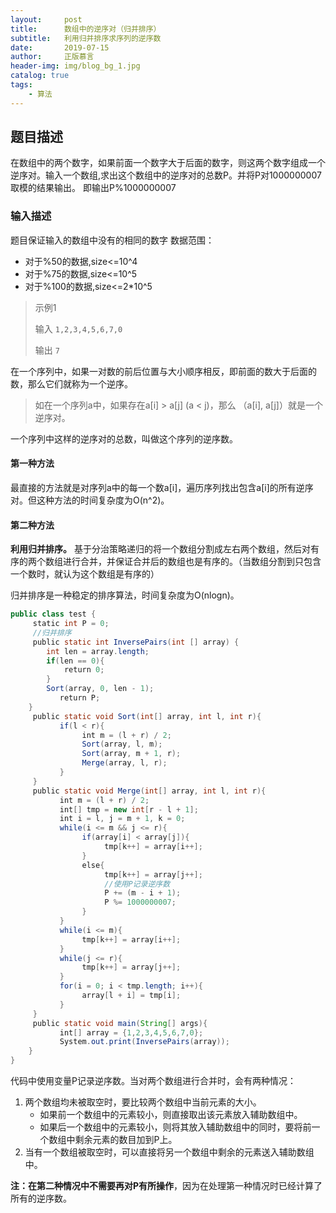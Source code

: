 ```yaml
---
layout:     post
title:      数组中的逆序对（归并排序）
subtitle:   利用归并排序求序列的逆序数
date:       2019-07-15
author:     正版慕言
header-img: img/blog_bg_1.jpg
catalog: true
tags:
    - 算法
---
```



## 题目描述
在数组中的两个数字，如果前面一个数字大于后面的数字，则这两个数字组成一个逆序对。输入一个数组,求出这个数组中的逆序对的总数P。并将P对1000000007取模的结果输出。 即输出P%1000000007


### 输入描述
题目保证输入的数组中没有的相同的数字
数据范围：

* 对于%50的数据,size<=10^4
* 对于%75的数据,size<=10^5
* 对于%100的数据,size<=2*10^5

> 示例1
> 
> 输入
> `1,2,3,4,5,6,7,0`
> 
> 输出
> `7`

在一个序列中，如果一对数的前后位置与大小顺序相反，即前面的数大于后面的数，那么它们就称为一个逆序。
> 如在一个序列a中，如果存在a[i] > a[j] (a < j)，那么 （a[i], a[j]）就是一个逆序对。

一个序列中这样的逆序对的总数，叫做这个序列的逆序数。

#### 第一种方法
最直接的方法就是对序列a中的每一个数a[i]，遍历序列找出包含a[i]的所有逆序对。但这种方法的时间复杂度为O(n^2)。

#### 第二种方法
**利用归并排序。**
基于分治策略递归的将一个数组分割成左右两个数组，然后对有序的两个数组进行合并，并保证合并后的数组也是有序的。（当数组分割到只包含一个数时，就认为这个数组是有序的）

归并排序是一种稳定的排序算法，时间复杂度为O(nlogn)。

```java
public class test {  
     static int P = 0;
     //归并排序
     public static int InversePairs(int [] array) {
        int len = array.length;
        if(len == 0){
            return 0;
        }
        Sort(array, 0, len - 1);
           return P;
    }
     public static void Sort(int[] array, int l, int r){
           if(l < r){
                int m = (l + r) / 2;
                Sort(array, l, m);
                Sort(array, m + 1, r);
                Merge(array, l, r);
           }
     }
     public static void Merge(int[] array, int l, int r){
           int m = (l + r) / 2;
           int[] tmp = new int[r - l + 1];
           int i = l, j = m + 1, k = 0;
           while(i <= m && j <= r){
                if(array[i] < array[j]){
                     tmp[k++] = array[i++];
                }
                else{
                     tmp[k++] = array[j++];
                     //使用P记录逆序数
                     P += (m - i + 1);
                     P %= 1000000007;
                }
           }
           while(i <= m){
                tmp[k++] = array[i++];
           }
           while(j <= r){
                tmp[k++] = array[j++];
           }
           for(i = 0; i < tmp.length; i++){
                array[l + i] = tmp[i];
           }
     }
     public static void main(String[] args){
           int[] array = {1,2,3,4,5,6,7,0};
           System.out.print(InversePairs(array));
    }
}
```

代码中使用变量P记录逆序数。当对两个数组进行合并时，会有两种情况：
1. 两个数组均未被取空时，要比较两个数组中当前元素的大小。
     - 如果前一个数组中的元素较小，则直接取出该元素放入辅助数组中。
     - 如果后一个数组中的元素较小，则将其放入辅助数组中的同时，要将前一个数组中剩余元素的数目加到P上。
 2. 当有一个数组被取空时，可以直接将另一个数组中剩余的元素送入辅助数组中。
 
**注：在第二种情况中不需要再对P有所操作**，因为在处理第一种情况时已经计算了所有的逆序数。
